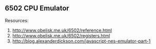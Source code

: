 ## 6502 CPU Emulator

Resources:
1. http://www.obelisk.me.uk/6502/reference.html
1. http://www.obelisk.me.uk/6502/registers.html
1. http://blog.alexanderdickson.com/javascript-nes-emulator-part-1